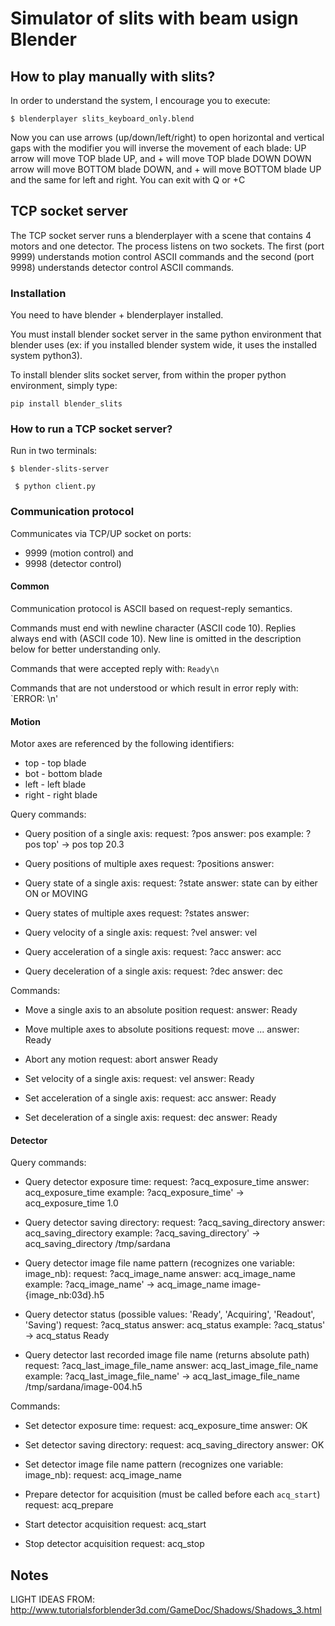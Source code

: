 # Simulator of slits with beam usign Blender

## How to play manually with slits?
 
In order to understand the system, I encourage you to execute:

```console
$ blenderplayer slits_keyboard_only.blend
```

Now you can use arrows (up/down/left/right) to open horizontal and vertical 
gaps with the <SHIFT> modifier you will inverse the movement of each blade:
UP arrow will move TOP blade UP, and <SHIFT>+<UP> will move TOP blade DOWN
DOWN arrow will move BOTTOM blade DOWN, and <SHIFT>+<DOWN> will move BOTTOM blade UP
and the same for left and right. You can exit with Q or <Ctrl>+C

## TCP socket server

The TCP socket server runs a blenderplayer with a scene that contains 4 motors and one
detector. The process listens on two sockets. The first (port 9999) understands motion
control ASCII commands and the second (port 9998) understands detector control ASCII
commands.

### Installation

You need to have blender + blenderplayer installed.

You must install blender socket server in the same python environment that blender
uses (ex: if you installed blender system wide, it uses the installed system python3).

To install blender slits socket server, from within the proper python environment,
simply type:

```console
pip install blender_slits
```

### How to run a TCP socket server?

Run in two terminals:

```console
$ blender-slits-server
```

```console
 $ python client.py
```

### Communication protocol

Communicates via TCP/UP socket on ports:

* 9999 (motion control) and
* 9998 (detector control)

#### Common

Communication protocol is ASCII based on request-reply semantics.

Commands must end with newline character (ASCII code 10).
Replies always end with (ASCII code 10). New line is omitted in the
description below for better understanding only.

Commands that were accepted reply with:
`Ready\n`

Commands that are not understood or which result in error reply with:
`ERROR: <description>\n'

#### Motion

Motor axes are referenced by the following identifiers:
* top - top blade
* bot - bottom blade
* left - left blade
* right - right blade

Query commands:

* Query position of a single axis:
  request: ?pos <axis id>
  answer: pos <axis id> <position>
  example: ?pos top' -> pos top 20.3

* Query positions of multiple axes
  request: ?positions
  answer: <top pos> <bot pos> <left pos> <right pos>

* Query state of a single axis:
  request: ?state <axis id>
  answer: state <axis id> <state>
          <state> can by either ON or MOVING

* Query states of multiple axes
  request: ?states
  answer: <top state> <bot state> <left state> <right state>

* Query velocity of a single axis:
  request: ?vel <axis id>
  answer: vel <axis id> <velocity>

* Query acceleration of a single axis:
  request: ?acc <axis id>
  answer: acc <axis id> <acceleration>

* Query deceleration of a single axis:
  request: ?dec <axis id>
  answer: dec <axis id> <deceleration>

Commands:

* Move a single axis to an absolute position
  request: <axis id> <position>
  answer: Ready

* Move multiple axes to absolute positions
  request: move <axis id> <position> <axis id> <position> ...
  answer: Ready

* Abort any motion
  request: abort
  answer Ready

* Set velocity of a single axis:
  request: vel <axis id> <velocity>
  answer: Ready

* Set acceleration of a single axis:
  request: acc <axis id> <acceleration>
  answer: Ready

* Set deceleration of a single axis:
  request: dec <axis id> <deceleration>
  answer: Ready

#### Detector

Query commands:

* Query detector exposure time:
  request: ?acq_exposure_time
  answer: acq_exposure_time <time in seconds>
  example: ?acq_exposure_time' -> acq_exposure_time 1.0

* Query detector saving directory:
  request: ?acq_saving_directory
  answer: acq_saving_directory <absolute path or empty string if no saving>
  example: ?acq_saving_directory' -> acq_saving_directory /tmp/sardana

* Query detector image file name pattern (recognizes one variable: image_nb):
  request: ?acq_image_name
  answer: acq_image_name <image file name pattern>
  example: ?acq_image_name' -> acq_image_name image-{image_nb:03d}.h5

* Query detector status (possible values: 'Ready', 'Acquiring', 'Readout', 'Saving')
  request: ?acq_status
  answer: acq_status <detector status>
  example: ?acq_status' -> acq_status Ready

* Query detector last recorded image file name (returns absolute path)
  request: ?acq_last_image_file_name
  answer: acq_last_image_file_name <detector last image file name>
  example: ?acq_last_image_file_name' -> acq_last_image_file_name /tmp/sardana/image-004.h5

Commands:

* Set detector exposure time:
  request: acq_exposure_time <time in seconds>
  answer: OK

* Set detector saving directory:
  request: acq_saving_directory <absolute path or empty string if no saving>
  answer: OK

* Set detector image file name pattern (recognizes one variable: image_nb):
  request: acq_image_name <image file name pattern>

* Prepare detector for acquisition (must be called before each `acq_start`)
  request: acq_prepare

* Start detector acquisition
  request: acq_start

* Stop detector acquisition
  request: acq_stop



## Notes

LIGHT IDEAS FROM: http://www.tutorialsforblender3d.com/GameDoc/Shadows/Shadows_3.html
